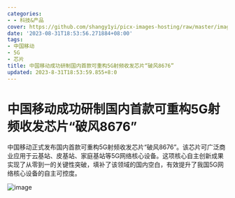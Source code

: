 ```yaml
---
categories:
- - 科技&产品
cover: https://github.com/shangy1yi/picx-images-hosting/raw/master/image.69b35doowwk0.webp
date: '2023-08-31T18:53:56.271884+08:00'
tags:
- 中国移动
- 5G
- 芯片
title: 中国移动成功研制国内首款可重构5G射频收发芯片“破风8676”
updated: 2023-8-31T18:53:59.855+8:0
---
```

# 中国移动成功研制国内首款可重构5G射频收发芯片“破风8676”

中国移动正式发布国内首款可重构5G射频收发芯片“破风8676”。该芯片可广泛商业应用于云基站、皮基站、家庭基站等5G网络核心设备。这项核心自主创新成果实现了从零到一的关键性突破，填补了该领域的国内空白，有效提升了我国5G网络核心设备的自主可控度。

<img src="https://github.com/shangy1yi/picx-images-hosting/raw/master/image.69b35doowwk0.webp" alt="image" />
